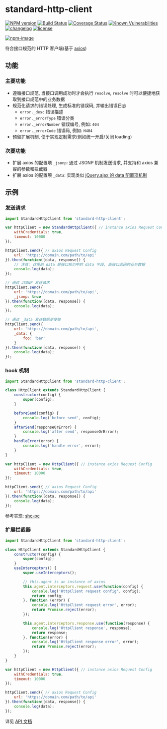 # standard-http-client

[![NPM version][npm-image]][npm-url] [![Build Status][ci-status-image]][ci-status-url] [![Coverage Status][coverage-status-image]][coverage-status-url] [![Known Vulnerabilities][vulnerabilities-status-image]][vulnerabilities-status-url] [![changelog][changelog-image]][changelog-url] [![license][license-image]][license-url]

[vulnerabilities-status-image]: https://snyk.io/test/npm/standard-http-client/badge.svg
[vulnerabilities-status-url]: https://snyk.io/test/npm/standard-http-client
[ci-status-image]: https://travis-ci.org/ufologist/standard-http-client.svg?branch=master
[ci-status-url]: https://travis-ci.org/ufologist/standard-http-client
[coverage-status-image]: https://coveralls.io/repos/github/ufologist/standard-http-client/badge.svg?branch=master
[coverage-status-url]: https://coveralls.io/github/ufologist/standard-http-client
[npm-image]: https://img.shields.io/npm/v/standard-http-client.svg?style=flat-square
[npm-url]: https://npmjs.org/package/standard-http-client
[license-image]: https://img.shields.io/github/license/ufologist/standard-http-client.svg
[license-url]: https://github.com/ufologist/standard-http-client/blob/master/LICENSE
[changelog-image]: https://img.shields.io/badge/CHANGE-LOG-blue.svg?style=flat-square
[changelog-url]: https://github.com/ufologist/standard-http-client/blob/master/CHANGELOG.md

[![npm-image](https://nodei.co/npm/standard-http-client.png?downloads=true&downloadRank=true&stars=true)](https://npmjs.com/package/standard-http-client)

符合接口规范的 HTTP 客户端(基于 [axios](https://github.com/axios/axios))

## 功能

### 主要功能
* 遵循接口规范, 当接口调用成功时才会执行 `resolve`, `resolve` 时可以便捷地获取到接口规范中的业务数据
* 规范化请求的错误处理, 生成标准的错误码, 并输出错误日志
  * `error._desc` 错误描述
  * `error._errorType` 错误分类
  * `error._errorNumber` 错误编号, 例如: `404`
  * `error._errorCode` 错误码, 例如: `H404`
* 预留扩展机制, 便于实现定制需求(例如统一开启/关闭 loading)

### 次要功能
* 扩展 axios 的配置项 `_jsonp`: 通过 JSONP 机制发送请求, 并支持和 axios 兼容的参数和拦截器
* 扩展 axios 的配置项 `_data`: 实现类似 [jQuery.ajax 的 data 配置项机制](https://api.jquery.com/jQuery.ajax/)

## 示例

### 发送请求
```javascript
import StandardHttpClient from 'standard-http-client';

var httpClient = new StandardHttpClient({ // instance axios Request Config
    withCredentials: true,
    timeout: 10000
});

httpClient.send({ // axios Request Config
    url: 'https://domain.com/path/to/api'
}).then(function([data, response]) {
    // 注意: 这里的 data 是接口规范中的 data 字段, 即接口返回的业务数据
    console.log(data);
});

// 通过 JSONP 发送请求
httpClient.send({
    url: 'https://domain.com/path/to/api',
    _jsonp: true
}).then(function([data, response]) {
    console.log(data);
});

// 通过 _data 发送数据更便捷
httpClient.send({
    url: 'https://domain.com/path/to/api',
    _data: {
        foo: 'bar'
    }
}).then(function([data, response]) {
    console.log(data);
});
```

### hook 机制

```javascript
import StandardHttpClient from 'standard-http-client';

class HttpClient extends StandardHttpClient {
    constructor(config) {
        super(config);
    }

    beforeSend(config) {
        console.log('before send', config);
    }
    afterSend(responseOrError) {
        console.log('after send', responseOrError);
    }
    handleError(error) {
        console.log('handle error', error);
    }
}

var httpClient = new HttpClient({ // instance axios Request Config
    withCredentials: true,
    timeout: 10000
});

httpClient.send({ // axios Request Config
    url: 'https://domain.com/path/to/api'
}).then(function([data, response]) {
    console.log(data);
});
```

参考实现: [shc-pc](https://github.com/ufologist/shc-pc)

### 扩展拦截器

```javascript
import StandardHttpClient from 'standard-http-client';

class HttpClient extends StandardHttpClient {
    constructor(config) {
        super(config);
    }
    useInterceptors() {
        super.useInterceptors();

        // this.agent is an instance of axios
        this.agent.interceptors.request.use(function(config) {
            console.log('HttpClient request config', config);
            return config;
        }, function (error) {
            console.log('HttpClient request error', error);
            return Promise.reject(error);
        });

        this.agent.interceptors.response.use(function(response) {
            console.log('HttpClient response', response);
            return response;
        }, function(error) {
            console.log('HttpClient response error', error);
            return Promise.reject(error);
        });
    }
}

var httpClient = new HttpClient({ // instance axios Request Config
    withCredentials: true,
    timeout: 10000
});

httpClient.send({ // axios Request Config
    url: 'https://domain.com/path/to/api'
}).then(function([data, response]) {
    console.log(data);
});
```

详见 [API 文档](https://doc.esdoc.org/github.com/ufologist/standard-http-client)